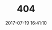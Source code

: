 ---
title: 404
date: 2017-07-19 16:41:10
type: "404"
layout: "404"
description: "你访问的页面被外星人叼走了 :("
---
